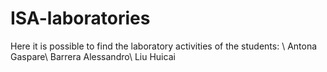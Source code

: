 # ISA-laboratories
Here it is possible to find the laboratory activities of the students: \\
Antona Gaspare\\
Barrera Alessandro\\
Liu Huicai
